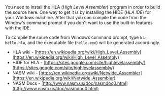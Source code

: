 You need to install the HLA (_High Level Assembler_) program in order to build the source here. One way to get it is by installing the HIDE (_HLA IDE_) for your Windows machine. After that you can compile the code from the Window's command prompt if you don't want to use the built-in features with the IDE.

To compile the soure code from Windows command prompt, type ```hla hello.hla```, and the executable file (```hello.exe```) will be generated accordingly.

- HLA wiki - [https://en.wikipedia.org/wiki/High_Level_Assembly](https://en.wikipedia.org/wiki/High_Level_Assembly)
- HIDE for HLA - [https://sites.google.com/site/highlevelassembly/](https://sites.google.com/site/highlevelassembly/)
- NASM wiki - [https://en.wikipedia.org/wiki/Netwide_Assembler](https://en.wikipedia.org/wiki/Netwide_Assembler)
- NASM Docs - [http://www.nasm.us/doc/nasmdoc0.html](http://www.nasm.us/doc/nasmdoc0.html)